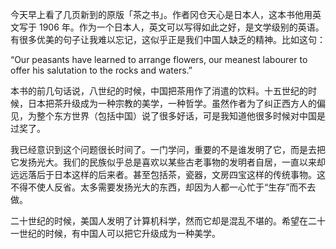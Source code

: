 今天早上看了几页新到的原版「茶之书」。作者冈仓天心是日本人，这本书他用英文写于 1906 年。作为一个日本人，英文可以写得如此之好，是文学级别的英语。有很多优美的句子让我难以忘记，这似乎正是我们中国人缺乏的精神。比如这句：

“Our peasants have learned to arrange flowers, our meanest labourer to offer his salutation to the rocks and waters.”

本书的前几句话说，八世纪的时候，中国把茶用作了消遣的饮料。十五世纪的时候，日本把茶升级成为一种宗教的美学，一种哲学。虽然作者为了纠正西方人的偏见，为整个东方世界（包括中国）说了很多好话，可是我知道他很多时候对中国是过奖了。

我已经意识到这个问题很长时间了。一门学问，重要的不是谁发明了它，而是去把它发扬光大。我们的民族似乎总是喜欢以某些古老事物的发明者自居，一直以来却远远落后于日本这样的后来者。甚至包括茶，瓷器，文房四宝这样的传统事物。这不得不使人反省。太多需要发扬光大的东西，却因为人都一心忙于“生存”而不去做。

二十世纪的时候，美国人发明了计算机科学，然而它却是混乱不堪的。希望在二十一世纪的时候，有中国人可以把它升级成为一种美学。
